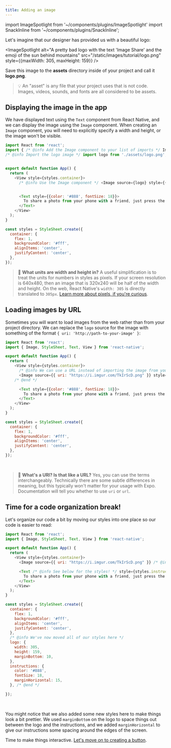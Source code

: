 ```yaml
---
title: Adding an image
---
```


import ImageSpotlight from '~/components/plugins/ImageSpotlight'
import SnackInline from '~/components/plugins/SnackInline';

Let's imagine that our designer has provided us with a beautiful logo:


<ImageSpotlight alt="A pretty bad logo with the text 'Image Share' and the emoji of the sun behind mountains" src="/static/images/tutorial/logo.png" style={{maxWidth: 305, maxHeight: 159}} />

Save this image to the **assets** directory inside of your project and call it **logo.png**.

> 💡 An "asset" is any file that your project uses that is not code. Images, videos, sounds, and fonts are all considered to be assets.

## Displaying the image in the app

We have displayed text using the `Text` component from React Native, and we can display the image using the `Image` component. When creating an `Image` component, you will need to explicitly specify a width and height, or the image won't be visible.

<!-- prettier-ignore -->
```js
import React from 'react';
import { /* @info Add the Image component to your list of imports */ Image, /* @end */ StyleSheet, Text, View } from 'react-native';
/* @info Import the logo image */ import logo from './assets/logo.png'; /* @end */


export default function App() {
  return (
    <View style={styles.container}>
      /* @info Use the Image component */ <Image source={logo} style={{ width: 305, height: 159 }} /> /* @end */


      <Text style={{color: '#888', fontSize: 18}}> 
        To share a photo from your phone with a friend, just press the button below!
      </Text>
    </View>
  );
}

const styles = StyleSheet.create({
  container: {
    flex: 1,
    backgroundColor: '#fff',
    alignItems: 'center',
    justifyContent: 'center',
  },
});
```

> 📏 **What units are width and height in?** A useful simplification is to treat the units for numbers in styles as pixels. If your screen resolution is 640x480, then an image that is 320x240 will be half of the width and height. On the web, React Native's `width: 305` is directly translated to `305px`. [Learn more about pixels, if you're curious](https://medium.com/@pnowelldesign/pixel-density-demystified-a4db63ba2922).

## Loading images by URL

Sometimes you will want to load images from the web rather than from your project directory. We can replace the `logo` source for the image with something of the format `{ uri: 'http://path-to-your-image' }`:

<SnackInline>

<!-- prettier-ignore -->
```js
import React from 'react';
import { Image, StyleSheet, Text, View } from 'react-native';

export default function App() {
  return (
    <View style={styles.container}>
      /* @info We can use a URL instead of importing the image from your local assets */
      <Image source={{ uri: "https://i.imgur.com/TkIrScD.png" }} style={{ width: 305, height: 159 }} />
    /* @end */

      <Text style={{color: '#888', fontSize: 18}}> 
        To share a photo from your phone with a friend, just press the button below!
      </Text>
    </View>
  );
}

const styles = StyleSheet.create({
  container: {
    flex: 1,
    backgroundColor: '#fff',
    alignItems: 'center',
    justifyContent: 'center',
  },
});
```

</SnackInline>

<br />

> 🤔 **What's a URI? Is that like a URL?** Yes, you can use the terms interchangeably. Technically there are some subtle differences in meaning, but this typically won't matter for your usage with Expo. Documentation will tell you whether to use `uri` or `url`.

## Time for a code organization break!

Let's organize our code a bit by moving our styles into one place so our code is easier to read:

<SnackInline>

<!-- prettier-ignore -->
```js
import React from 'react';
import { Image, StyleSheet, Text, View } from 'react-native';

export default function App() {
  return (
    <View style={styles.container}>
      <Image source={{ uri: "https://i.imgur.com/TkIrScD.png" }} /* @info See below for the styles! */ style={styles.logo} /* @end *//>

      <Text /* @info See below for the styles! */ style={styles.instructions} /* @end */>
        To share a photo from your phone with a friend, just press the button below!
      </Text>
    </View>
  );
}

const styles = StyleSheet.create({
  container: {
    flex: 1,
    backgroundColor: '#fff',
    alignItems: 'center',
    justifyContent: 'center',
  },
  /* @info We've now moved all of our styles here */
  logo: {
    width: 305,
    height: 159,
    marginBottom: 10,
  },
  instructions: {
    color: '#888',
    fontSize: 18,
    marginHorizontal: 15,
  }, /* @end */

});
```

</SnackInline>

<br/>

You might notice that we also added some new styles here to make things look a bit prettier. We used `marginBottom` on the logo to space things out between the logo and the instructions, and we added `marginHorizontal` to give our instructions some spacing around the edges of the screen.

Time to make things interactive. [Let's move on to creating a button](/tutorial/button).
